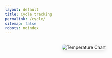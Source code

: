 ```yaml
---
layout: default
title: Cycle tracking
permalink: /cycle/
sitemap: false
robots: noindex
---
```


<style>
.chart-container { 
  text-align: center; 
  margin: 30px 0; 
  display: flex;
  justify-content: center;
  align-items: center;
}
.chart-container img { 
  max-width: 70%; 
  height: auto; 
  border-radius: 8px;
  box-shadow: 0 4px 12px rgba(0,0,0,0.1);
}
</style>

<div class="chart-container">
  <img src="{{ '/assets/images/cycle/temperature-chart.png' | relative_url }}" alt="Temperature Chart">
</div>

